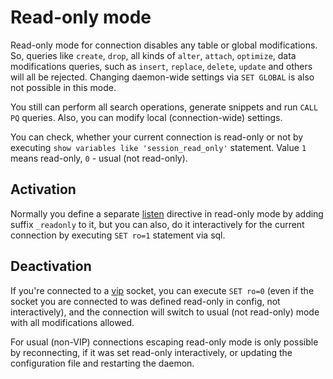 # Read-only mode

Read-only mode for connection disables any table or global modifications. So, queries like `create`, `drop`, all kinds of `alter`, `attach`, `optimize`, data modifications queries, such as `insert`, `replace`, `delete`, `update` and others will all be rejected. Changing daemon-wide settings via `SET GLOBAL` is also not possible in this mode.

You still can perform all search operations, generate snippets and run `CALL PQ` queries. Also, you can modify local (connection-wide) settings.

You can check, whether your current connection is read-only or not by executing `show variables like 'session_read_only'` statement. Value `1` means read-only, `0` - usual (not read-only).

## Activation

Normally you define a separate [listen](../Server_settings/Searchd.md#listen) directive in read-only mode by adding suffix `_readonly` to it, but you can also, do it interactively for the current connection by executing `SET ro=1` statement via sql.

## Deactivation

If you're connected to a [vip](../Server_settings/Searchd.md#listen) socket, you can execute `SET ro=0` (even if the socket you are connected to was defined read-only in config, not interactively), and the connection will switch to usual (not read-only) mode with all modifications allowed.

For usual (non-VIP) connections escaping read-only mode is only possible by reconnecting, if it was set read-only interactively, or updating the configuration file and restarting the daemon.
